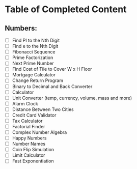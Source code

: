# Table of Completed Content

Numbers:
--------

- [ ] Find PI to the Nth Digit
- [ ] Find e to the Nth Digit
- [ ] Fibonacci Sequence
- [ ] Prime Factorization
- [ ] Next Prime Number
- [ ] Find Cost of Tile to Cover W x H Floor
- [ ] Mortgage Calculator
- [ ] Change Return Program
- [ ] Binary to Decimal and Back Converter
- [ ] Calculator
- [ ] Unit Converter (temp, currency, volume, mass and more)
- [ ] Alarm Clock
- [ ] Distance Between Two Cities
- [ ] Credit Card Validator
- [ ] Tax Calculator
- [ ] Factorial Finder
- [ ] Complex Number Algebra
- [ ] Happy Numbers
- [ ] Number Names
- [ ] Coin Flip Simulation
- [ ] Limit Calculator
- [ ] Fast Exponentiation